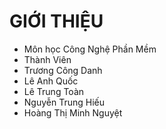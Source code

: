 # GIỚI THIỆU
- Môn học Công Nghệ Phần Mềm
- Thành Viên 
- Trương Công Danh 
- Lê Anh Quốc
- Lê Trung Toàn
- Nguyễn Trung Hiếu 
- Hoàng Thị Minh Nguyệt
